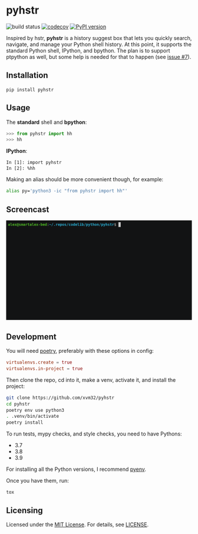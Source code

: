 # pyhstr

![build status](https://github.com/xvm32/pyhstr/workflows/pyhstr/badge.svg) [![codecov](https://codecov.io/gh/xvm32/pyhstr/branch/master/graph/badge.svg?token=ZMY0VUX8WS)](https://codecov.io/gh/xvm32/pyhstr) [![PyPI version](https://badge.fury.io/py/pyhstr.svg)](https://badge.fury.io/py/pyhstr)

Inspired by hstr, **pyhstr** is a history suggest box that lets you quickly search, navigate, and manage your Python shell history. At this point, it supports the standard Python shell, IPython, and bpython. The plan is to support ptpython as well, but some help is needed for that to happen (see [issue #7](https://github.com/xvm32/pyhstr/issues/7)).

## Installation


```
pip install pyhstr
```

## Usage

The **standard** shell and **bpython**:

  ```python
  >>> from pyhstr import hh
  >>> hh
  ```

**IPython**:

  ```ipython
  In [1]: import pyhstr
  In [2]: %hh
  ```

Making an alias should be more convenient though, for example:

```bash
alias py='python3 -ic "from pyhstr import hh"'
```

## Screencast

![screenshot](pyhstr.gif)

## Development

You will need [poetry](https://github.com/python-poetry/poetry), preferably with these options in config:

```toml
virtualenvs.create = true
virtualenvs.in-project = true
```

Then clone the repo, cd into it, make a venv, activate it, and install the project:

```sh
git clone https://github.com/xvm32/pyhstr
cd pyhstr
poetry env use python3
. .venv/bin/activate
poetry install
```

To run tests, mypy checks, and style checks, you need to have Pythons:

- 3.7
- 3.8
- 3.9

For installing all the Python versions, I recommend [pyenv](https://github.com/pyenv/pyenv).

Once you have them, run:

```
tox
```

## Licensing

Licensed under the [MIT License](https://opensource.org/licenses/MIT). For details, see [LICENSE](https://github.com/xvm32/pyhstr/blob/master/LICENSE).